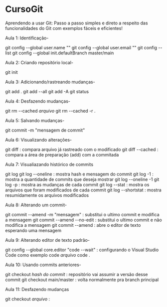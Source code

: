 # CursoGit
Aprendendo a usar Git: Passo a passo simples e direto a respeito das funcionalidades do Git com exemplos fáceis e eficientes!

Aula 1: Identificação- 

git config --global user.name ""
git config --global user.email ""
git config --list
git config --global init.defaultBranch master/main


Aula 2: Criando repositório local-

git init


Aula 3: Adicionando/rastreando mudanças-

git add .
git add --all
git add -A
git status


Aula 4: Desfazendo mudanças-

git rm --cached *arquivo*
git rm --cached -r .


Aula 5: Salvando mudanças-

git commit -m "mensagem de commit"


Aula 6: Visualizando alterações-

git diff : compara arquivo já rastreado com o modificado
git diff --cached : compara a área de preparação (add) com a commitada


Aula 7: Visualiazando histórico de commits

git log 
git log --oneline : mostra hash e mensagem do commit
git log -1 : mostra a quantidade de commits que deseja mostrar
git log --oneline -1
git log -p : mostra as mudanças de cada commit
git log --stat : mostra os arquivos que foram modificados de cada commit
git log --shortstat : mostra resumidamente os arquivos modificados


Aula 8: Alterando um commit- 

git commit --amend -m "mensagem" : substitui o ultimo commit e modifica a mensagem
git commit --amend --no-edit : substitui o ultimo commit e não modifica a mensagem
git commit --amend : abre o editor de texto esperando uma mensagem


Aula 9: Alterando editor de texto padrão-

git config --global core.editor "code --wait" : configurando o Visual Studio Code como exemplo
code *arquivo* 
code .


Aula 10: Usando commits anteriores-

git checkout *hash do commit* : repositório vai assumir a versão desse commit 
git checkout main/master : volta normalmente pra branch principal


Aula 11: Desfazendo mudanças 

git checkout *arquivo* : 


